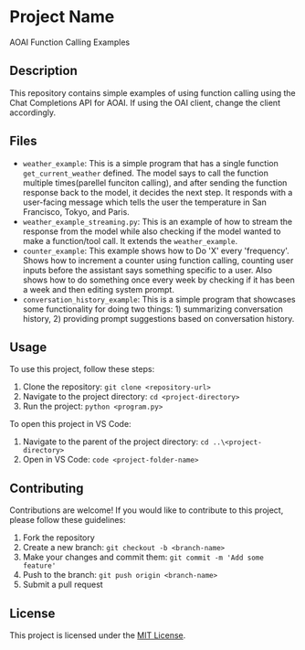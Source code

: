 # Project Name
AOAI Function Calling Examples

## Description

This repository contains simple examples of using function calling using the Chat Completions API for AOAI. If using the OAI client, change the client accordingly.

## Files

- `weather_example`: This is a simple program that has a single function `get_current_weather` defined. The model says to call the function multiple times(parellel funciton calling), and after sending the function response back to the model, it decides the next step. It responds with a user-facing message which tells the user the temperature in San Francisco, Tokyo, and Paris.
- `weather_example_streaming.py`: This is an example of how to stream the response from the model while also checking if the model wanted to make a function/tool call. It extends the `weather_example`.
- `counter_example`: This example shows how to Do 'X' every 'frequency'. Shows how to increment a counter using function calling, counting user inputs before the assistant says something specific to a user. Also shows how to do something once every week by checking if it has been a week and then editing system prompt.
- `conversation_history_example`: This is a simple program that showcases some functionality for doing two things: 1) summarizing conversation history, 2) providing prompt suggestions based on conversation history.


## Usage

To use this project, follow these steps:

1. Clone the repository: `git clone <repository-url>`
2. Navigate to the project directory: `cd <project-directory>`
3. Run the project: `python <program.py>`

To open this project in VS Code: 
1. Navigate to the parent of the project directory: `cd ..\<project-directory>`
2. Open in VS Code: `code <project-folder-name>`

## Contributing

Contributions are welcome! If you would like to contribute to this project, please follow these guidelines:

1. Fork the repository
2. Create a new branch: `git checkout -b <branch-name>`
3. Make your changes and commit them: `git commit -m 'Add some feature'`
4. Push to the branch: `git push origin <branch-name>`
5. Submit a pull request

## License

This project is licensed under the [MIT License](LICENSE).
